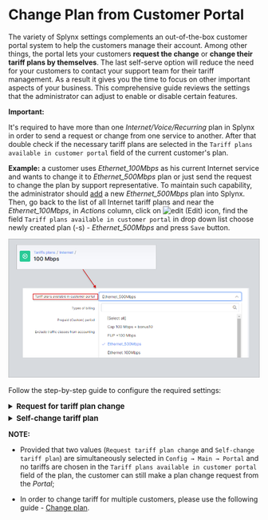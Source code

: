 Change Plan from Customer Portal
==========

The variety of Splynx settings complements an out-of-the-box customer portal system to help the customers manage their account. Among other things, the portal lets your customers **request the change** or **change their tariff plans by themselves**. The last self-serve option will reduce the need for your customers to contact your support team for their tariff management. As a result it gives you the time to focus on other important aspects of your business.
This comprehensive guide reviews the settings that the administrator can adjust to enable or disable certain features.

**Important:**

It's required to have more than one *Internet/Voice/Recurring* plan in Splynx in order to send a request or change from one service to another. After that double check if the necessary tariff plans are selected in the `Tariff plans available in customer portal` field of the current customer's plan.

**Example:** a customer uses *Ethernet_100Mbps* as his current Internet service and wants to change it to *Ethernet_500Mbps* plan or just send the request to change the plan by support representative. To maintain such capability, the administrator should [add](configuring_tariff_plans/internet_plans/internet_plans.md) a new *Ethernet_500Mbps* plan into Splynx. Then, go back to the list of all Internet tariff plans and near the *Ethernet_100Mbps*, in *Actions* column, click on <icon class="image-icon">![edit](edit.png)</icon> (Edit) icon, find the field `Tariff plans available in customer portal` in drop down list choose newly created plan (-s) - *Ethernet_500Mbps* and press `Save` button.

![](img_ks_000001.png)

Follow the step-by-step guide to configure the required settings:

<details style="font-size: 15px; margin-bottom: 5px;">
<summary><b>Request for tariff plan change</b></summary>
<div markdown="1">

**Step 1**

Open `Config → Main → Portal`, click on **Per partner settings** tab, in case you use the different settings for each [Partner](administration/main/partners/partners.md), choose the necessary partner the customer is related to, otherwise use the `Default` one. Be sure that in **Menu** section, in the drop-down list of the field **Items**, the `Services` value is selected.

![](img_ks_000002.png)

**Step 2**

Scroll down and find the **Services** section, in the **Internet service** field click on drop down list and select which Internet service fields should be displayed on customer portal. The value `Request tariff plan change` must be selected. After that press `Save` at the bottom of the page.

![](img_ks_000003.png)

**Step 3**

In order to check how it works on the customer side, click on **Customers** item on the sidebar, in the **List** on the left sidebar, find the customer with *Ethernet_100Mbps* Internet plan and open the profile. On **Information** tab click on `Actions` button and in drop down list choose `Login as customer` option in order to open portal with logged customer.

![](img_ks_000004.png)

**Step 4**

On customer portal on the sidebar click on **Services** item, the active service (-s) will be visible. In *Actions* column click on <icon class="image-icon">![Change plan](change_plan.png)</icon> (Change plan) icon.

![](img_ks_000005.png)

In new window we can select the **New plan start date**, select the **New plan** (the opportunity to choose the plan is available only when in the field `Tariff plans available in customer portal` is chosen at least one additional tariff), the **Price of change** value will be set according to the parameters in [Change plan](configuration/finance/change_plan/change_plan.md) config.

![](img_ks_000006.png)

If other plans are not chosen in the drop-down list of the field `Tariff plans available in customer portal` by administrator, customer can still perform the request to change the plan:

![](no_plan_chosen.png)

After you press `Request tariff plan change` button, the new window will be opened, the window will be the same as when you create the ticket. Please, write your message or add any other details in this window and press `Create` button.

![](img_ks_000007.png)

The new ticket will be created in Splynx for support team.

![](img_ks_000008.png)

**Step 5**

The support representative, using admin portal, can change the customer's service in their profile, to do that navigate to **Services** tab and click on the <icon class="image-icon">![Change plan](change_plan.png)</icon> (Change plan) icon near the required plan.

![](img_ks_000009.png)

</div>
</details>



<details style="font-size: 15px; margin-bottom: 5px;">
<summary><b>Self-change tariff plan</b></summary>
<div markdown="1">


**Step 1**

Open `Config → Main → Portal`, click on **Per partner settings** tab, in case you use the different settings for each [Partner](administration/main/partners/partners.md), choose the necessary partner the customer is related to, otherwise use the `Default` one. Be sure that in **Menu** section, in the drop-down list of the field **Items**, the `Services` value is selected.

![](img_ks_000002.png)

**Step 2**

Scroll down and find the **Services** section, in the **Internet service** field click on drop down list and select which Internet service fields should be displayed on customer portal. The value `Self-change tariff plan` must be selected. After that press `Save` at the bottom of the page.

![](img_ks_000010.png)

**Step 3**

In order to check how it works on the customer side, click on **Customers** item on the sidebar, in the **List** on the left sidebar, find the customer with *Ethernet_100Mbps* Internet plan and open the profile. On **Information** tab click on `Actions` button and in drop down list choose `Login as customer` option in order to open portal with logged customer.

![](img_ks_000004.png)

**Step 4**

On customer portal on the sidebar click on **Services** item, the active service (-s) will be visible. In *Actions* column click on <icon class="image-icon">![Change plan](change_plan.png)</icon> (Change plan) icon.

![](img_ks_000005.png)

In new window we can select the **New plan** (the opportunity to choose the plan is available only when in the field `Tariff plans available in customer portal` are selected multiple ones), the **Price of change** value will be set according to the settings in [Change plan](configuration/finance/change_plan/change_plan.md).

![](img_ks_000011.png)

If other plans are not chosen in the drop-down list of the field `Tariff plans available in customer portal` by administrator, the following warning will be shown on the customer's portal:

![](no_tariffs_available.png)

After you press `Apply` button, the new service with will be added in `Pending` status. The service will be changed automatically on the date specified.

![](img_ks_000012.png)


</div>
</details>


**NOTE:**

- Provided that two values (`Request tariff plan change` and `Self-change tariff plan`) are simultaneously selected  in `Config → Main → Portal` and no tariffs are chosen in the `Tariff plans available in customer portal` field of the plan, the customer can still make a plan change request from the *Portal*;

- In order to change tariff for multiple customers, please use the following guide - [Change plan](configuring_tariff_plans/tariff_change/tariff_change.md).
